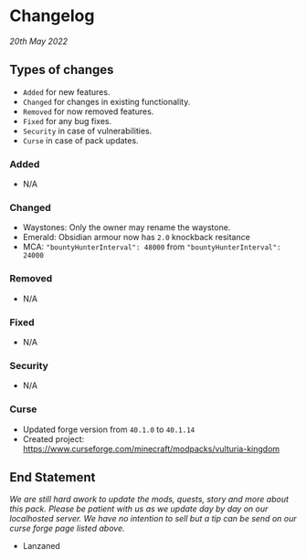 # Changelog
*20th May 2022*

## Types of changes
- `Added` for new features.
- `Changed` for changes in existing functionality.
- `Removed` for now removed features.
- `Fixed` for any bug fixes.
- `Security` in case of vulnerabilities.
- `Curse` in case of pack updates.

### Added
- N/A

### Changed
- Waystones: Only the owner may rename the waystone.
- Emerald: Obsidian armour now has `2.0` knockback resitance
- MCA: `"bountyHunterInterval": 48000` from `"bountyHunterInterval": 24000`

### Removed
- N/A

### Fixed
- N/A

### Security
- N/A

### Curse
- Updated forge version from `40.1.0` to `40.1.14`
- Created project: https://www.curseforge.com/minecraft/modpacks/vulturia-kingdom

## End Statement
*We are still hard awork to update the mods, quests, story and more about this pack. Please be patient with us as we update day by day on our localhosted server.
We have no intention to sell but a tip can be send on our curse forge page listed above.*
- Lanzaned
